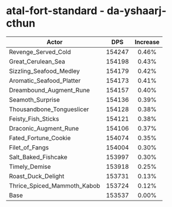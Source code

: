 # atal-fort-standard - da-yshaarj-cthun
| Actor | DPS | Increase |
|---|:---:|:---:|
|Revenge_Served_Cold|154247|0.46%|
|Great_Cerulean_Sea|154198|0.43%|
|Sizzling_Seafood_Medley|154179|0.42%|
|Aromatic_Seafood_Platter|154173|0.41%|
|Dreambound_Augment_Rune|154157|0.40%|
|Seamoth_Surprise|154136|0.39%|
|Thousandbone_Tongueslicer|154128|0.38%|
|Feisty_Fish_Sticks|154121|0.38%|
|Draconic_Augment_Rune|154106|0.37%|
|Fated_Fortune_Cookie|154074|0.35%|
|Filet_of_Fangs|154004|0.30%|
|Salt_Baked_Fishcake|153997|0.30%|
|Timely_Demise|153918|0.25%|
|Roast_Duck_Delight|153731|0.13%|
|Thrice_Spiced_Mammoth_Kabob|153724|0.12%|
|Base|153537|0.00%|
